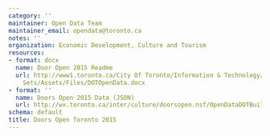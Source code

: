 ```yaml
---
category: ''
maintainer: Open Data Team
maintainer_email: opendata@toronto.ca
notes: ''
organization: Economic Development, Culture and Tourism
resources:
- format: docx
  name: Door Open 2015 Readme
  url: http://www1.toronto.ca/City Of Toronto/Information & Technology/Open Data/Data
    Sets/Assets/Files/DOTOpenData.docx
- format: ''
  name: Doors Open 2015 Data (JSON)
  url: http://wx.toronto.ca/inter/culture/doorsopen.nsf/OpenDataDOTBuilding.JSON?OpenPage
schema: default
title: Doors Open Toronto 2015
---
```

